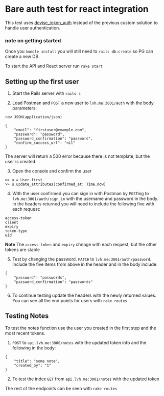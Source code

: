# Bare auth test for react integration

This test uses [devise_token_auth](https://github.com/lynndylanhurley/devise_token_auth) instead of the previous custom solution to handle user authentication.

### note on getting started
Once you `bundle install` you will still need to `rails db:create` so PG can create a new DB.

To start the API and React server run `rake start`

## Setting up the first user
1. Start the Rails server with `rails s`

2. Load Postman and `POST` a new user to `lvh.me:3001/auth` with the body parameters:

```
raw JSON(application/json)

{
	"email": "firstuser@example.com",
	"password": "password",
	"password_confirmation": "password",
	"confirm_success_url": "nil"
}
```

The server will return a 500 error because there is not template, but the user is created.

3. Open the console and confirm the user

```
>> u = User.first
>> u.update_attributes(confirmed_at: Time.now)
```

4. With the user confirmed you can sign in with Postman by `POST`ing to `lvh.me:3001/auth/sign_in` with the username and password in the body. In the headers returned you will need to include the following five with each request:

```
access-token
client
expiry
token-type
uid
```

**Note** The `access-token` and `expiry` chnage with each request, but the other tokens are stable

5. Test by changing the password. `PATCH` to `lvh.me:3001/auth/password`. Include the five items from above in the header and in the body include:

```
{
	"password": "passwords",
	"password_confirmation": "passwords"
}
```

6. To continue testing update the headers with the newly returned values. You can see all the end points for users with `rake routes`

## Testing Notes
To test the notes function use the user you created in the first step and the most recent tokens.
1. `POST` to `api.lvh.me:3000/notes` with the updated token info and the following in the body:

```
{
	"title": "some note",
	"created_by": "1"
}
```

2. To test the index `GET` from `api.lvh.me:3001/notes` with the updated token

The rest of the endpoints can be seen with `rake routes`